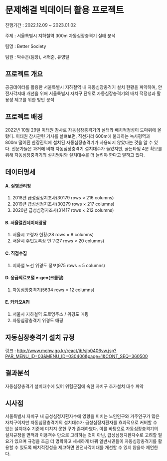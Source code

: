 # 문제해결 빅데이터 활용 프로젝트

진행기간 : 2022.12.09 ~ 2023.01.02

주제 : 서울특별시 지하철역 300m 자동심장충격기 실태 분석 

팀명 : Better Society 

팀원 : 박수은(팀장), 서혁준, 유영일

## **프로젝트 개요**
공공데이터를 활용한 서울특별시 지하철역 내 자동심장충격기 설치 현황을 파악하여,
안전사각지대 개선을 위해 서울특별시 자치구 단위로 자동심장충격기의 배치 적정성과 활용성 제고를 위한 방안 분석


## **프로젝트 배경**
2022년 10월 29일 이태원 참사로 자동심장충격기의 실태와 배치적정성이 도마위에 올랐다. 
이태원 참사관련 기사를 살펴보면, 직선거리 600m에 불과하는 녹사평역과 800m 떨어진 한강진역에 설치된 자동심장충격기가 사용되지 않았다는 것을 알 수 있다. 
전문가들은 과거에 비해 자동심장충격기 설치대수가 늘었지만, 골든타임 4분 확보를 위해 자동심장충격기의 설치범위와 설치대수를 더 늘려야 한다고 말하고 있다. 


## **데이터명세**
#### A. 질병관리청
1. 2018년 급성심정지조사(30179 rows × 216 columns)
2. 2019년 급성심정지조사(30279 rows × 217 columns)
3. 2020년 급성심정지조사(31417 rows × 212 columns)

#### B. 서울열린데이터광장
1. 서울시 고령자 현황(28 rows × 8 columns)
2. 서울시 주민등록상 인구(27 rows × 20 columns) 

#### C. 직접수집
1. 지하철 노선 위경도 정보(975 rows × 5 columns) 

#### D. 응급의료포털 e-gen(크롤링)
1. 자동심장충격기(5634 rows × 12 columns)

#### E. 카카오API
1. 서울시 지하철역 도로명주소 / 위경도 매핑
2. 자동심장충격기 위경도 매핑 

## **자동심장충격기 설치 규정**
링크 : http://www.mohw.go.kr/react/jb/sjb0406vw.jsp?PAR_MENU_ID=03&MENU_ID=030406&page=1&CONT_SEQ=360500

## **결과분석**
자동심장충격기 설치대수에 있어 위험군집에 속한 자치구 추가설치 대수 파악 

## **시사점**
서울특별시 자치구 내 급성심정지환자수에 영향을 미치는 노인인구와 거주인구가 많은 자치구이지만 자동심장충격기의 설치대수가 
급성심정지환자를 효과적으로 커버할 수 있는 설치대수 기준에 미치지 못한 구가 존재하였다. 
이를 바탕으로 자동심장충격기의 설치규정을 면적과 이용객수 만으로 고려하는 것이 아닌,
급성심정지환자수로 고려할 필요가 있으며 규정을 조금 더 명확하고 세세하게 바꿔 
일반시민들이 자동심장충격기를 활용할 수 있도록 배치적정성을 제고하면 안전사각지대를 개선할 수 있지 않을까 제언한다. 
